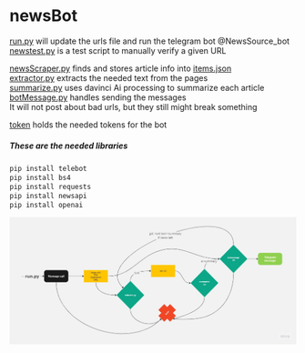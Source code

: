 # newsBot
[run.py](run.py) will update the urls file and run the telegram bot @NewsSource_bot \
[newstest.py](newstest.py) is a test script to manually verify a given URL  

[newsScraper.py](functions/newsScraper.py) finds and stores article info into [items.json](temp/items.json) \
[extractor.py](functions/extractor.py) extracts the needed text from the pages \
[summarize.py](functions/summarize.py) uses davinci Ai processing to summarize each article \
[botMessage.py](functions/botMessage.py) handles sending the messages \
It will not post about bad urls, but they still might break something

[token](token) holds the needed tokens for the bot


##### These are the needed libraries 
```shell
pip install telebot
pip install bs4
pip install requests
pip install newsapi
pip install openai
```
<img src="imgs/newsbot flow.jpg"/>


